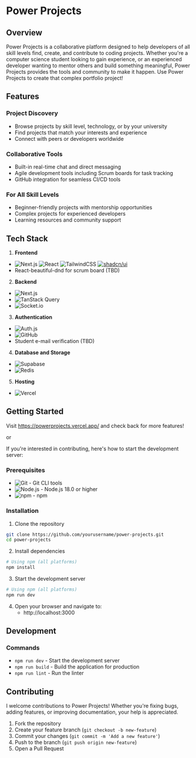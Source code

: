 # Power Projects

## Overview

Power Projects is a collaborative platform designed to help developers of all skill levels find, create, and contribute to coding projects. Whether you're a computer science student looking to gain experience, or an experienced developer wanting to mentor others and build something meaningful, Power Projects provides the tools and community to make it happen. Use Power Projects to create that complex portfolio project!

## Features

### Project Discovery

- Browse projects by skill level, technology, or by your university
- Find projects that match your interests and experience
- Connect with peers or developers worldwide

### Collaborative Tools

- Built-in real-time chat and direct messaging
- Agile development tools including Scrum boards for task tracking
- GitHub integration for seamless CI/CD tools

### For All Skill Levels

- Beginner-friendly projects with mentorship opportunities
- Complex projects for experienced developers
- Learning resources and community support

## Tech Stack

1. **Frontend**

- ![Next.js](https://img.shields.io/badge/-Next.js-000000?style=flat&logo=next.js) ![React](https://img.shields.io/badge/React-%2320232a.svg?style=flat&logo=react&logoColor=%2361DAFB) ![TailwindCSS](https://img.shields.io/badge/-TailwindCSS-38B2AC?style=flat&logo=tailwind-css&logoColor=white) [![shadcn/ui](https://img.shields.io/badge/shadcn%2Fui-000?logo=shadcnui&logoColor=fff)](#)
- React-beautiful-dnd for scrum board (TBD)

2. **Backend**

- ![Next.js](https://img.shields.io/badge/-Next.js%20API-000000?style=flat&logo=next.js)
- ![TanStack Query](https://img.shields.io/badge/-TanStack%20Query-FF4154?style=flat&logo=react%20query&logoColor=white)
- ![Socket.io](https://img.shields.io/badge/-Socket.io-010101?style=flat&logo=socket.io)

3. **Authentication**

- ![Auth.js](https://img.shields.io/badge/-Auth.js-000000?style=flat&logo=next.js)
- ![GitHub](https://img.shields.io/badge/-GitHub%20OAuth-181717?style=flat&logo=github)
- Student e-mail verification (TBD)

4. **Database and Storage**

- ![Supabase](https://img.shields.io/badge/-Supabase-3ECF8E?style=flat&logo=supabase&logoColor=white)
- ![Redis](https://img.shields.io/badge/Redis-DC382D?style=flat&logo=redis&logoColor=white)

5. **Hosting**

- ![Vercel](https://img.shields.io/badge/-Vercel-000000?style=flat&logo=vercel)

## Getting Started

Visit https://powerprojects.vercel.app/ and check back for more features!

or

If you're interested in contributing, here's how to start the development server:

### Prerequisites

- ![Git](https://img.shields.io/badge/-Git-F05032?style=flat&logo=git&logoColor=white) - Git CLI tools
- ![Node.js](https://img.shields.io/badge/-Node.js-339933?style=flat&logo=node.js&logoColor=white) - Node.js 18.0 or higher
- ![npm](https://img.shields.io/badge/-npm-CB3837?style=flat&logo=npm) - npm

### Installation

1. Clone the repository

```bash
git clone https://github.com/yourusername/power-projects.git
cd power-projects
```

2. Install dependencies

```bash
# Using npm (all platforms)
npm install
```

3. Start the development server

```bash
# Using npm (all platforms)
npm run dev
```

4. Open your browser and navigate to:
   - http://localhost:3000

## Development

### Commands

- `npm run dev` - Start the development server
- `npm run build` - Build the application for production
- `npm run lint` - Run the linter

## Contributing

I welcome contributions to Power Projects! Whether you're fixing bugs, adding features, or improving documentation, your help is appreciated.

1. Fork the repository
2. Create your feature branch (`git checkout -b new-feature`)
3. Commit your changes (`git commit -m 'Add a new feature'`)
4. Push to the branch (`git push origin new-feature`)
5. Open a Pull Request
